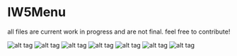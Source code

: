 # IW5Menu 

all files are current work in progress and are not final.
feel free to contribute!

![alt tag](https://i.imgur.com/Ltksf1i.jpg)
![alt tag](https://i.imgur.com/yDQ1vzw.png)
![alt tag](https://i.imgur.com/yDQ1vzw.png)
![alt tag](https://i.imgur.com/eJjc1Fw.jpg)
![alt tag](https://i.imgur.com/Mlw20Wa.jpg)
![alt tag](https://i.imgur.com/1NQyztj.png)
![alt tag](https://i.imgur.com/mDUDp4p.jpg)
